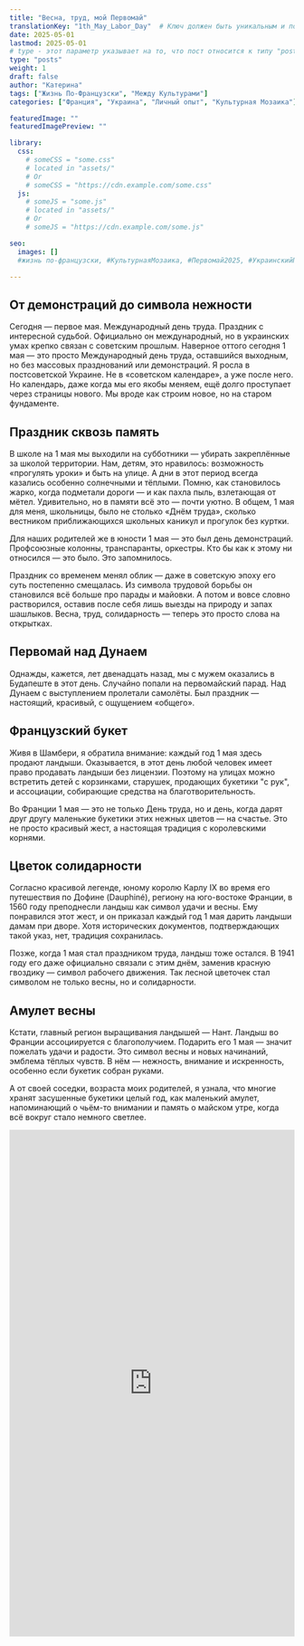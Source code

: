 ```yaml
---
title: "Весна, труд, мой Первомай"
translationKey: "1th_May_Labor_Day"  # Ключ должен быть уникальным и постоянным
date: 2025-05-01
lastmod: 2025-05-01
# type - этот параметр указывает на то, что пост относится к типу "post"
type: "posts"
weight: 1
draft: false
author: "Катерина"
tags: ["Жизнь По-Французски", "Между Культурами"]
categories: ["Франция", "Украина", "Личный опыт", "Культурная Мозаика"]

featuredImage: ""
featuredImagePreview: ""

library:
  css:
    # someCSS = "some.css"
    # located in "assets/"
    # Or
    # someCSS = "https://cdn.example.com/some.css"
  js:
    # someJS = "some.js"
    # located in "assets/"
    # Or
    # someJS = "https://cdn.example.com/some.js"

seo:
  images: []
  #жизнь по-французски, #КультурнаяМозаика, #Первомай2025, #УкраинскийПервомай

---
```


## От демонстраций до символа нежности

Сегодня — первое мая. Международный день труда. Праздник с интересной судьбой. Официально он международный, но в украинских умах крепко связан с советским прошлым. Наверное оттого сегодня 1 мая — это просто Международный день труда, оставшийся выходным, но без массовых празднований или демонстраций. Я росла в постсоветской Украине. Не в «советском календаре», а уже после него. Но календарь, даже когда мы его якобы меняем, ещё долго проступает через страницы нового. Мы вроде как строим новое, но на старом фундаменте.

## Праздник сквозь память

В школе на 1 мая мы выходили на субботники — убирать закреплённые за школой территории. Нам, детям, это нравилось: возможность «прогулять уроки» и быть на улице. А дни в этот период всегда казались особенно солнечными и тёплыми. Помню, как становилось жарко, когда подметали дороги — и как пахла пыль, взлетающая от мётел. Удивительно, но в памяти всё это — почти уютно. В общем, 1 мая для меня, школьницы, было не столько «Днём труда», сколько вестником приближающихся школьных каникул и прогулок без куртки.

Для наших родителей же в юности 1 мая — это был день демонстраций. Профсоюзные колонны, транспаранты, оркестры. Кто бы как к этому ни относился — это было. Это запомнилось. 

Праздник со временем менял облик — даже в советскую эпоху его суть постепенно смещалась. Из символа трудовой борьбы он становился всё больше про парады и майовки. А потом и вовсе словно растворился, оставив после себя лишь выезды на природу и запах шашлыков. Весна, труд, солидарность — теперь это просто слова на открытках.

## Первомай над Дунаем

Однажды, кажется, лет двенадцать назад, мы с мужем оказались в Будапеште в этот день. Случайно попали на первомайский парад. Над Дунаем с выступлением пролетали самолёты. Был праздник — настоящий, красивый, с ощущением «общего».

## Французский букет

Живя в Шамбери, я обратила внимание: каждый год 1 мая здесь продают ландыши. Оказывается, в этот день любой человек имеет право продавать ландыши без лицензии. Поэтому на улицах можно встретить детей с корзинками, старушек, продающих букетики "с рук", и ассоциации, собирающие средства на благотворительность.

Во Франции 1 мая — это не только День труда, но и день, когда дарят друг другу маленькие букетики этих нежных цветов — на счастье. Это не просто красивый жест, а настоящая традиция с королевскими корнями.

## Цветок солидарности

Согласно красивой легенде, юному королю Карлу IX во время его путешествия по Дофине (Dauphiné), региону на юго-востоке Франции, в 1560 году преподнесли ландыш как символ удачи и весны. Ему понравился этот жест, и он приказал каждый год 1 мая дарить ландыши дамам при дворе. Хотя исторических документов, подтверждающих такой указ, нет, традиция сохранилась.

Позже, когда 1 мая стал праздником труда, ландыш тоже остался. В 1941 году его даже официально связали с этим днём, заменив красную гвоздику — символ рабочего движения. Так лесной цветочек стал символом не только весны, но и солидарности.

## Амулет весны

Кстати, главный регион выращивания ландышей — Нант. Ландыш во Франции ассоциируется с благополучием. Подарить его 1 мая — значит пожелать удачи и радости. Это символ весны и новых начинаний, эмблема тёплых чувств. В нём — нежность, внимание и искренность, особенно если букетик собран руками.

А от своей соседки, возраста моих родителей, я узнала, что многие хранят засушенные букетики целый год, как маленький амулет, напоминающий о чьём-то внимании и память о майском утре, когда всё вокруг стало немного светлее.


<div style="position: relative; padding-bottom: 177.78%; height: 0; overflow: hidden;">
  <iframe src="https://www.youtube.com/embed/QPueunwMmN0"
          frameborder="0"
          allowfullscreen
          style="position: absolute; top:0; left:0; width:100%; height:100%;">
  </iframe>
</div>

